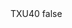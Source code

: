 <?xml version="1.0" encoding="UTF-8"?>
<CustomMetadata xmlns="http://soap.sforce.com/2006/04/metadata">
    <label>TXU40</label>
    <protected>false</protected>
</CustomMetadata>
